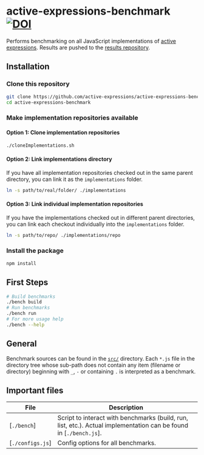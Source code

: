 # active-expressions-benchmark [![DOI](https://zenodo.org/badge/DOI/10.5281/zenodo.12166505.svg)](https://doi.org/10.5281/zenodo.12166505)
Performs benchmarking on all JavaScript implementations of [active expressions]. Results are pushed to the [results repository].

## Installation

### Clone this repository
```bash
git clone https://github.com/active-expressions/active-expressions-benchmark.git
cd active-expressions-benchmark
```

### Make implementation repositories available
#### Option 1: Clone implementation repositories
```bash
./cloneImplementations.sh
```

#### Option 2: Link implementations directory
If you have all implementation repositories checked out in the same parent directory, you can link it as the `implementations` folder.
```bash
ln -s path/to/real/folder/ ./implementations
```

#### Option 3: Link individual implementation repositories
If you have the implementations checked out in different parent directories, you can link each checkout individually into the `implementations` folder.
```bash
ln -s path/to/repo/ ./implementations/repo
```

### Install the package
```bash
npm install
```

## First Steps
```bash
# Build benchmarks
./bench build
# Run benchmarks
./bench run
# For more usage help
./bench --help
```

## General

Benchmark sources can be found in the [`src/`] directory. Each `*.js` file in the directory tree whose sub-path does not contain any item (filename or directory) beginning with `_`, `-` or containing `.` is interpreted as a benchmark.

## Important files

| File | Description |
| --- | --- |
| [`./bench`] | Script to interact with benchmarks (build, run, list, etc.). Actual implementation can be found in [`./bench.js`]. |
| [`./configs.js`] | Config options for all benchmarks. |

<!--
### For Travis CI

Travis needs a generated [access token](https://github.com/settings/tokens/new) set as environment variable `GH_TOKEN`.

After a successful benchmark run, the results are automatically pushed to the dedicated [results repository].

#### Subtree usage

This benchmark suite includes the new rewriting strategy as subtree in order to test it simultaneously with an older version.
Therefore, we include the following subtrees:

- benchmark/temp/rewriting-new/aexpr-transform-new links to https://github.com/active-expressions/babel-plugin-aexpr-source-transformation.git on branch master
- benchmark/temp/rewriting-new/aexpr-source-transformation-propagation links to https://github.com/active-expressions/aexpr-source-transformation-propagation.git on branch master

We automatically pull the newest versions of these repositories during a travis build.
-->


<!-- References -->
[build status badge]: https://travis-ci.org/active-expressions/active-expressions-benchmark.svg?branch=master
[Travis CI]: https://travis-ci.org/active-expressions/active-expressions-benchmark

[active expressions]: https://github.com/active-expressions/
[results repository]: https://github.com/active-expressions/active-expressions-benchmark-results

[`./build.js`]: ./build.js
[`./build/run.js`]: ./build/run.js
[`./src/configs.js`]: ./src/configs.js
[`src/`]: ./src/
[`build/`]: ./build/
